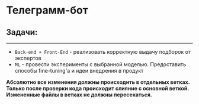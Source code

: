 # Телеграмм-бот

## Задачи:

---

- `Back-end + Front-End` - реализовать корректную выдачу подборок от экспертов
- `ML` - провести эксперименты с выбранной моделью. Предоставить способы fine-tuning'а и идеи внедрения в продукт

__Абсолютно все изменения должны происходить в отдельных ветках. Только после проверки кода происходит слияние с основной веткой. Измененные файлы в ветках не должны пересекаться.__
